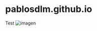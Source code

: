 # pablosdlm.github.io
Test
![imagen](https://github.com/user-attachments/assets/92ffcb93-ef72-49f3-81b8-8d2c77018823)
